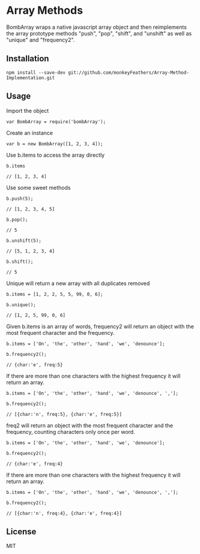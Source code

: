 # Array Methods

BombArray wraps a native javascript array object and then reimplements the array prototype methods "push", "pop", "shift", and "unshift" as well as "unique" and "frequency2".

## Installation

`npm install --save-dev git://github.com/monkeyFeathers/Array-Method-Implementation.git`

## Usage

Import the object

`var BombArray = require('bombArray');`

Create an instance

`var b = new BombArray([1, 2, 3, 4]);`

Use b.items to access the array directly

`b.items`

`// [1, 2, 3, 4]`

Use some sweet methods

`b.push(5);`

`// [1, 2, 3, 4, 5]`

`b.pop();`

`// 5`

`b.unshift(5);`

`// [5, 1, 2, 3, 4]`

`b.shift();`

`// 5`

Unique will return a new array with all duplicates removed

`b.items = [1, 2, 2, 5, 5, 99, 0, 6];`

`b.unique();`

`// [1, 2, 5, 99, 0, 6]`

Given b.items is an array of words, frequency2 will return an object with the most frequent character and the frequency.

`b.items = ['On', 'the', 'other', 'hand', 'we', 'denounce'];`

`b.frequency2();`

`// {char:'e', freq:5}`

If there are more than one characters with the highest frequency it will return an array.

`b.items = ['On', 'the', 'other', 'hand', 'we', 'denounce', ','];`

`b.frequency2();`

`// [{char:'n', freq:5}, {char:'e', freq:5}]`

freq2 will return an object with the most frequent character and the frequency, counting characters only once per word.

`b.items = ['On', 'the', 'other', 'hand', 'we', 'denounce'];`

`b.frequency2();`

`// {char:'e', freq:4}`

If there are more than one characters with the highest frequency it will return an array.

`b.items = ['On', 'the', 'other', 'hand', 'we', 'denounce', ','];`

`b.frequency2();`

`// [{char:'n', freq:4}, {char:'e', freq:4}]`

## License
MIT
